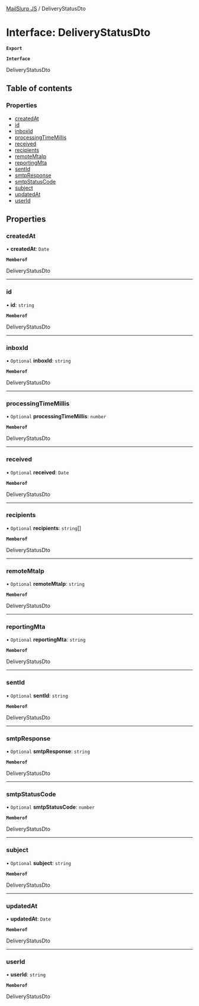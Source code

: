 [MailSlurp JS](../README.md) / DeliveryStatusDto

# Interface: DeliveryStatusDto

**`Export`**

**`Interface`**

DeliveryStatusDto

## Table of contents

### Properties

- [createdAt](DeliveryStatusDto.md#createdat)
- [id](DeliveryStatusDto.md#id)
- [inboxId](DeliveryStatusDto.md#inboxid)
- [processingTimeMillis](DeliveryStatusDto.md#processingtimemillis)
- [received](DeliveryStatusDto.md#received)
- [recipients](DeliveryStatusDto.md#recipients)
- [remoteMtaIp](DeliveryStatusDto.md#remotemtaip)
- [reportingMta](DeliveryStatusDto.md#reportingmta)
- [sentId](DeliveryStatusDto.md#sentid)
- [smtpResponse](DeliveryStatusDto.md#smtpresponse)
- [smtpStatusCode](DeliveryStatusDto.md#smtpstatuscode)
- [subject](DeliveryStatusDto.md#subject)
- [updatedAt](DeliveryStatusDto.md#updatedat)
- [userId](DeliveryStatusDto.md#userid)

## Properties

### createdAt

• **createdAt**: `Date`

**`Memberof`**

DeliveryStatusDto

___

### id

• **id**: `string`

**`Memberof`**

DeliveryStatusDto

___

### inboxId

• `Optional` **inboxId**: `string`

**`Memberof`**

DeliveryStatusDto

___

### processingTimeMillis

• `Optional` **processingTimeMillis**: `number`

**`Memberof`**

DeliveryStatusDto

___

### received

• `Optional` **received**: `Date`

**`Memberof`**

DeliveryStatusDto

___

### recipients

• `Optional` **recipients**: `string`[]

**`Memberof`**

DeliveryStatusDto

___

### remoteMtaIp

• `Optional` **remoteMtaIp**: `string`

**`Memberof`**

DeliveryStatusDto

___

### reportingMta

• `Optional` **reportingMta**: `string`

**`Memberof`**

DeliveryStatusDto

___

### sentId

• `Optional` **sentId**: `string`

**`Memberof`**

DeliveryStatusDto

___

### smtpResponse

• `Optional` **smtpResponse**: `string`

**`Memberof`**

DeliveryStatusDto

___

### smtpStatusCode

• `Optional` **smtpStatusCode**: `number`

**`Memberof`**

DeliveryStatusDto

___

### subject

• `Optional` **subject**: `string`

**`Memberof`**

DeliveryStatusDto

___

### updatedAt

• **updatedAt**: `Date`

**`Memberof`**

DeliveryStatusDto

___

### userId

• **userId**: `string`

**`Memberof`**

DeliveryStatusDto
